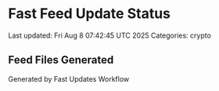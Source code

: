 # Fast Feed Update Status
Last updated: Fri Aug  8 07:42:45 UTC 2025
Categories: crypto

## Feed Files Generated

Generated by Fast Updates Workflow
